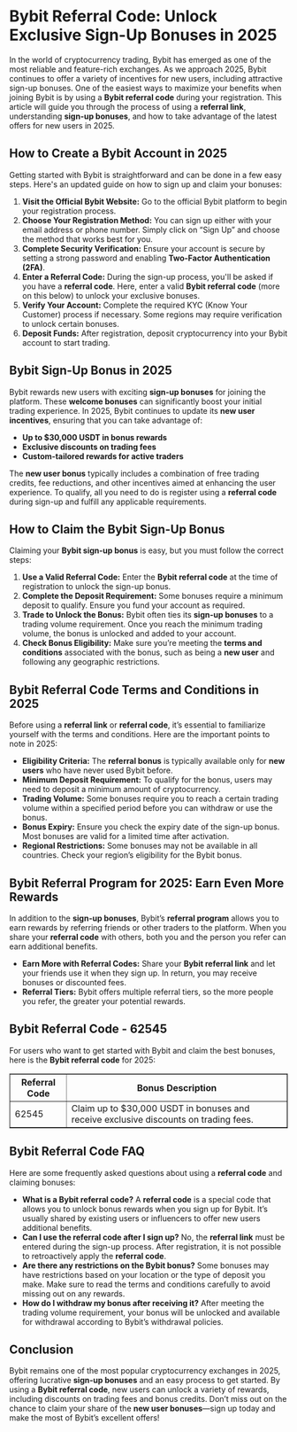 <h1>Bybit Referral Code: Unlock Exclusive Sign-Up Bonuses in 2025</h1>

<p>In the world of cryptocurrency trading, Bybit has emerged as one of the most reliable and feature-rich exchanges. As we approach 2025, Bybit continues to offer a variety of incentives for new users, including attractive sign-up bonuses. One of the easiest ways to maximize your benefits when joining Bybit is by using a <strong>Bybit referral code</strong> during your registration. This article will guide you through the process of using a <strong>referral link</strong>, understanding <strong>sign-up bonuses</strong>, and how to take advantage of the latest offers for new users in 2025.</p>

<h2>How to Create a Bybit Account in 2025</h2>
<p>Getting started with Bybit is straightforward and can be done in a few easy steps. Here's an updated guide on how to sign up and claim your bonuses:</p>
    <ol>
        <li><strong>Visit the Official Bybit Website:</strong> Go to the official Bybit platform to begin your registration process.</li>
        <li><strong>Choose Your Registration Method:</strong> You can sign up either with your email address or phone number. Simply click on “Sign Up” and choose the method that works best for you.</li>
        <li><strong>Complete Security Verification:</strong> Ensure your account is secure by setting a strong password and enabling <strong>Two-Factor Authentication (2FA)</strong>.</li>
        <li><strong>Enter a Referral Code:</strong> During the sign-up process, you'll be asked if you have a <strong>referral code</strong>. Here, enter a valid <strong>Bybit referral code</strong> (more on this below) to unlock your exclusive bonuses.</li>
        <li><strong>Verify Your Account:</strong> Complete the required KYC (Know Your Customer) process if necessary. Some regions may require verification to unlock certain bonuses.</li>
        <li><strong>Deposit Funds:</strong> After registration, deposit cryptocurrency into your Bybit account to start trading.</li>
    </ol>

<h2>Bybit Sign-Up Bonus in 2025</h2>
<p>Bybit rewards new users with exciting <strong>sign-up bonuses</strong> for joining the platform. These <strong>welcome bonuses</strong> can significantly boost your initial trading experience. In 2025, Bybit continues to update its <strong>new user incentives</strong>, ensuring that you can take advantage of:</p>
    <ul>
        <li><strong>Up to $30,000 USDT in bonus rewards</strong></li>
        <li><strong>Exclusive discounts on trading fees</strong></li>
        <li><strong>Custom-tailored rewards for active traders</strong></li>
    </ul>
<p>The <strong>new user bonus</strong> typically includes a combination of free trading credits, fee reductions, and other incentives aimed at enhancing the user experience. To qualify, all you need to do is register using a <strong>referral code</strong> during sign-up and fulfill any applicable requirements.</p>

<h2>How to Claim the Bybit Sign-Up Bonus</h2>
<p>Claiming your <strong>Bybit sign-up bonus</strong> is easy, but you must follow the correct steps:</p>
    <ol>
        <li><strong>Use a Valid Referral Code:</strong> Enter the <strong>Bybit referral code</strong> at the time of registration to unlock the sign-up bonus.</li>
        <li><strong>Complete the Deposit Requirement:</strong> Some bonuses require a minimum deposit to qualify. Ensure you fund your account as required.</li>
        <li><strong>Trade to Unlock the Bonus:</strong> Bybit often ties its <strong>sign-up bonuses</strong> to a trading volume requirement. Once you reach the minimum trading volume, the bonus is unlocked and added to your account.</li>
        <li><strong>Check Bonus Eligibility:</strong> Make sure you’re meeting the <strong>terms and conditions</strong> associated with the bonus, such as being a <strong>new user</strong> and following any geographic restrictions.</li>
    </ol>

<h2>Bybit Referral Code Terms and Conditions in 2025</h2>
<p>Before using a <strong>referral link</strong> or <strong>referral code</strong>, it’s essential to familiarize yourself with the terms and conditions. Here are the important points to note in 2025:</p>
    <ul>
        <li><strong>Eligibility Criteria:</strong> The <strong>referral bonus</strong> is typically available only for <strong>new users</strong> who have never used Bybit before.</li>
        <li><strong>Minimum Deposit Requirement:</strong> To qualify for the bonus, users may need to deposit a minimum amount of cryptocurrency.</li>
        <li><strong>Trading Volume:</strong> Some bonuses require you to reach a certain trading volume within a specified period before you can withdraw or use the bonus.</li>
        <li><strong>Bonus Expiry:</strong> Ensure you check the expiry date of the sign-up bonus. Most bonuses are valid for a limited time after activation.</li>
        <li><strong>Regional Restrictions:</strong> Some bonuses may not be available in all countries. Check your region’s eligibility for the Bybit bonus.</li>
    </ul>

<h2>Bybit Referral Program for 2025: Earn Even More Rewards</h2>
<p>In addition to the <strong>sign-up bonuses</strong>, Bybit’s <strong>referral program</strong> allows you to earn rewards by referring friends or other traders to the platform. When you share your <strong>referral code</strong> with others, both you and the person you refer can earn additional benefits.</p>
    <ul>
        <li><strong>Earn More with Referral Codes:</strong> Share your <strong>Bybit referral link</strong> and let your friends use it when they sign up. In return, you may receive bonuses or discounted fees.</li>
        <li><strong>Referral Tiers:</strong> Bybit offers multiple referral tiers, so the more people you refer, the greater your potential rewards.</li>
    </ul>

<h2>Bybit Referral Code - 62545</h2>
<p>For users who want to get started with Bybit and claim the best bonuses, here is the <strong>Bybit referral code</strong> for 2025:</p>
<table border="1">
        <tr>
            <th>Referral Code</th>
            <th>Bonus Description</th>
        </tr>
        <tr>
            <td>62545</td>
            <td>Claim up to $30,000 USDT in bonuses and receive exclusive discounts on trading fees.</td>
        </tr>
    </table>

<h2>Bybit Referral Code FAQ</h2>
<p>Here are some frequently asked questions about using a <strong>referral code</strong> and claiming bonuses:</p>
    <ul>
        <li><strong>What is a Bybit referral code?</strong> A <strong>referral code</strong> is a special code that allows you to unlock bonus rewards when you sign up for Bybit. It’s usually shared by existing users or influencers to offer new users additional benefits.</li>
        <li><strong>Can I use the referral code after I sign up?</strong> No, the <strong>referral link</strong> must be entered during the sign-up process. After registration, it is not possible to retroactively apply the <strong>referral code</strong>.</li>
        <li><strong>Are there any restrictions on the Bybit bonus?</strong> Some bonuses may have restrictions based on your location or the type of deposit you make. Make sure to read the terms and conditions carefully to avoid missing out on any rewards.</li>
        <li><strong>How do I withdraw my bonus after receiving it?</strong> After meeting the trading volume requirement, your bonus will be unlocked and available for withdrawal according to Bybit’s withdrawal policies.</li>
    </ul>

<h2>Conclusion</h2>
<p>Bybit remains one of the most popular cryptocurrency exchanges in 2025, offering lucrative <strong>sign-up bonuses</strong> and an easy process to get started. By using a <strong>Bybit referral code</strong>, new users can unlock a variety of rewards, including discounts on trading fees and bonus credits. Don’t miss out on the chance to claim your share of the <strong>new user bonuses</strong>—sign up today and make the most of Bybit’s excellent offers!</p>
</body>
</html>
